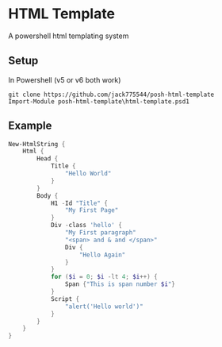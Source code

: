 # HTML Template

A powershell html templating system

## Setup

In Powershell (v5 or v6 both work)
```
git clone https://github.com/jack775544/posh-html-template
Import-Module posh-html-template\html-template.psd1
```

## Example

```powershell
New-HtmlString {
    Html {
        Head {
            Title {
                "Hello World"
            }
        }
        Body {
            H1 -Id "Title" {
                "My First Page"
            }
            Div -class 'hello' {
                "My First paragraph"
                "<span> and & and </span>"
                Div {
                    "Hello Again"
                }
            }
            for ($i = 0; $i -lt 4; $i++) {
                Span {"This is span number $i"}
            }
            Script {
                "alert('Hello world')"
            }
        }
    }
}
```